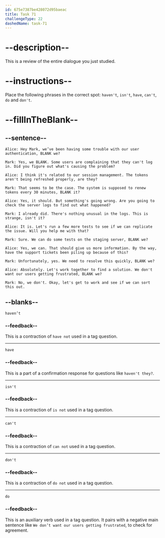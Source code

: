 ```yaml
---
id: 675e7387be428072d95baeac
title: Task 71
challengeType: 22
dashedName: task-71
---
```


<!-- REVIEW -->

# --description--

This is a review of the entire dialogue you just studied.

# --instructions--

Place the following phrases in the correct spot: `haven't`, `isn't`, `have`, `can't`, `do` and `don't`.

# --fillInTheBlank--

## --sentence--

`Alice: Hey Mark, we’ve been having some trouble with our user authentication, BLANK we?`

`Mark: Yes, we BLANK. Some users are complaining that they can't log in. Did you figure out what's causing the problem?`

`Alice: I think it's related to our session management. The tokens aren't being refreshed properly, are they?`

`Mark: That seems to be the case. The system is supposed to renew tokens every 30 minutes, BLANK it?`

`Alice: Yes, it should. But something's going wrong. Are you going to check the server logs to find out what happened?`

`Mark: I already did. There's nothing unusual in the logs. This is strange, isn't it?`

`Alice: It is. Let's run a few more tests to see if we can replicate the issue. Will you help me with that?`

`Mark: Sure. We can do some tests on the staging server, BLANK we?`

`Alice: Yes, we can. That should give us more information. By the way, have the support tickets been piling up because of this?`

`Mark: Unfortunately, yes. We need to resolve this quickly, BLANK we?`

`Alice: Absolutely. Let's work together to find a solution. We don't want our users getting frustrated, BLANK we?`

`Mark: No, we don't. Okay, let's get to work and see if we can sort this out.`

## --blanks--

`haven’t`

### --feedback--

This is a contraction of `have not` used in a tag question.

---

`have`

### --feedback--

This is a part of a confirmation response for questions like `haven't they?`.

---

`isn't`

### --feedback--

This is a contraction of `is not` used in a tag question.

---

`can't`

### --feedback--

This is a contraction of `can not` used in a tag question.

---

`don't`

### --feedback--

This is a contraction of `do not` used in a tag question.

---

`do`

### --feedback--

This is an auxiliary verb used in a tag question. It pairs with a negative main sentence like `We don’t want our users getting frustrated`, to check for agreement.
